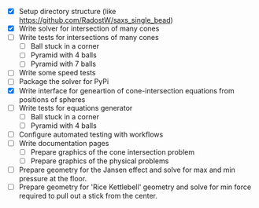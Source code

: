 - [X] Setup directory structure (like https://github.com/RadostW/saxs_single_bead)
- [X] Write solver for intersection of many cones
- [ ] Write tests for intersections of many cones
   - [ ] Ball stuck in a corner
   - [ ] Pyramid with 4 balls
   - [ ] Pyramid with 7 balls
- [ ] Write some speed tests
- [ ] Package the solver for PyPi
- [X] Write interface for geneartion of cone-intersection equations from positions of spheres
- [ ] Write tests for equations generator
   - [ ] Ball stuck in a corner
   - [ ] Pyramid with 4 balls
- [ ] Configure automated testing with workflows   
- [ ] Write documentation pages
   - [ ] Prepare graphics of the cone intersection problem
   - [ ] Prepare graphics of the physical problems
- [ ] Prepare geometry for the Jansen effect and solve for max and min pressure at the floor.
- [ ] Prepare geometry for 'Rice Kettlebell' geometry and solve for min force required to pull out a stick from the center.
